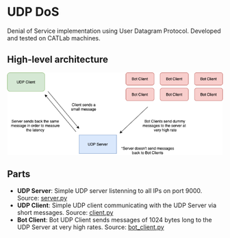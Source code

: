 # UDP DoS

Denial of Service implementation using User Datagram Protocol. Developed and tested on CATLab machines.

## High-level architecture

<!--- HTML markdown to center the image --->
<p align="center">
    <img alt="architecture" src="architecture.png" width="700px" />
</p>


## Parts

- **UDP Server**: Simple UDP server listenning to all IPs on port 9000. Source: [server.py](src/server.py)
- **UDP Client**: Simple UDP client communicating with the UDP Server via short messages. Source: [client.py](src/client.py)
- **Bot Client**: Bot UDP Client sends messages of 1024 bytes long to the UDP Server at very high rates. Source: [bot_client.py](src/bot_client.py)

